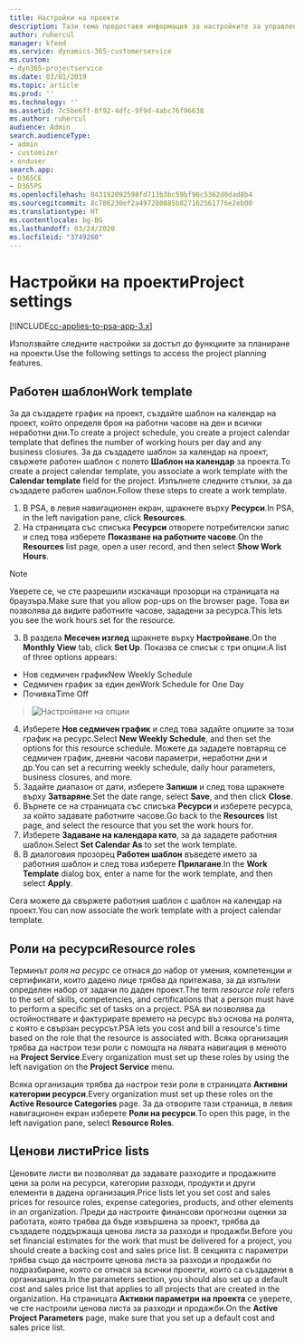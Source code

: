 ```yaml
---
title: Настройки на проекти
description: Тази тема предоставя информация за настройките за управление на проекти.
author: ruhercul
manager: kfend
ms.service: dynamics-365-customerservice
ms.custom:
- dyn365-projectservice
ms.date: 03/01/2019
ms.topic: article
ms.prod: ''
ms.technology: ''
ms.assetid: 7c5be6ff-8f92-4dfc-9f9d-4abc76f96638
ms.author: ruhercul
audience: Admin
search.audienceType:
- admin
- customizer
- enduser
search.app:
- D365CE
- D365PS
ms.openlocfilehash: 843192092598fd713b3bc59bf90c5362d0dad8b4
ms.sourcegitcommit: 8c786230ef2a497280885b827162561776e2eb00
ms.translationtype: HT
ms.contentlocale: bg-BG
ms.lasthandoff: 03/24/2020
ms.locfileid: "3749260"
---
```

# <a name="project-settings"></a><span data-ttu-id="142e7-103">Настройки на проекти</span><span class="sxs-lookup"><span data-stu-id="142e7-103">Project settings</span></span>

[!INCLUDE[cc-applies-to-psa-app-3.x](../includes/cc-applies-to-psa-app-3x.md)]

<span data-ttu-id="142e7-104">Използвайте следните настройки за достъп до функциите за планиране на проекти.</span><span class="sxs-lookup"><span data-stu-id="142e7-104">Use the following settings to access the project planning features.</span></span>

## <a name="work-template"></a><span data-ttu-id="142e7-105">Работен шаблон</span><span class="sxs-lookup"><span data-stu-id="142e7-105">Work template</span></span>

<span data-ttu-id="142e7-106">За да създадете график на проект, създайте шаблон на календар на проект, който определя броя на работни часове на ден и всички неработни дни.</span><span class="sxs-lookup"><span data-stu-id="142e7-106">To create a project schedule, you create a project calendar template that defines the number of working hours per day and any business closures.</span></span> <span data-ttu-id="142e7-107">За да създадете шаблон за календар на проект, свържете работен шаблон с полето **Шаблон на календар** за проекта.</span><span class="sxs-lookup"><span data-stu-id="142e7-107">To create a project calendar template, you associate a work template with the **Calendar template** field for the project.</span></span> <span data-ttu-id="142e7-108">Изпълнете следните стъпки, за да създадете работен шаблон.</span><span class="sxs-lookup"><span data-stu-id="142e7-108">Follow these steps to create a work template.</span></span>

1. <span data-ttu-id="142e7-109">В PSA, в левия навигационен екран, щракнете върху **Ресурси**.</span><span class="sxs-lookup"><span data-stu-id="142e7-109">In PSA, in the left navigation pane, click **Resources**.</span></span> 
2. <span data-ttu-id="142e7-110">На страницата със списъка **Ресурси** отворете потребителски запис и след това изберете **Показване на работните часове**.</span><span class="sxs-lookup"><span data-stu-id="142e7-110">On the **Resources** list page, open a user record, and then select **Show Work Hours**.</span></span>

  > [!NOTE]
  > <span data-ttu-id="142e7-111">Уверете се, че сте разрешили изскачащи прозорци на страницата на браузъра.</span><span class="sxs-lookup"><span data-stu-id="142e7-111">Make sure that you allow pop-ups on the browser page.</span></span> <span data-ttu-id="142e7-112">Това ви позволява да видите работните часове, зададени за ресурса.</span><span class="sxs-lookup"><span data-stu-id="142e7-112">This lets you see the work hours set for the resource.</span></span>
  
3. <span data-ttu-id="142e7-113">В раздела **Месечен изглед** щракнете върху **Настройване**.</span><span class="sxs-lookup"><span data-stu-id="142e7-113">On the **Monthly View** tab, click **Set Up**.</span></span> <span data-ttu-id="142e7-114">Показва се списък с три опции:</span><span class="sxs-lookup"><span data-stu-id="142e7-114">A list of three options appears:</span></span> 

  - <span data-ttu-id="142e7-115">Нов седмичен график</span><span class="sxs-lookup"><span data-stu-id="142e7-115">New Weekly Schedule</span></span>
  - <span data-ttu-id="142e7-116">Седмичен график за един ден</span><span class="sxs-lookup"><span data-stu-id="142e7-116">Work Schedule for One Day</span></span>
  - <span data-ttu-id="142e7-117">Почивка</span><span class="sxs-lookup"><span data-stu-id="142e7-117">Time Off</span></span>

> ![Настройване на опции](media/project-13.png)

4. <span data-ttu-id="142e7-119">Изберете **Нов седмичен график** и след това задайте опциите за този график на ресурс.</span><span class="sxs-lookup"><span data-stu-id="142e7-119">Select **New Weekly Schedule**, and then set the options for this resource schedule.</span></span> <span data-ttu-id="142e7-120">Можете да зададете повтарящ се седмичен график, дневни часови параметри, неработни дни и др.</span><span class="sxs-lookup"><span data-stu-id="142e7-120">You can set a recurring weekly schedule, daily hour parameters, business closures, and more.</span></span>
5. <span data-ttu-id="142e7-121">Задайте диапазон от дати, изберете **Запиши** и след това щракнете върху **Затваряне**.</span><span class="sxs-lookup"><span data-stu-id="142e7-121">Set the date range, select **Save**, and then click **Close**.</span></span> 
6. <span data-ttu-id="142e7-122">Върнете се на страницата със списъка **Ресурси** и изберете ресурса, за който задавате работните часове.</span><span class="sxs-lookup"><span data-stu-id="142e7-122">Go back to the **Resources** list page, and select the resource that you set the work hours for.</span></span> 
7. <span data-ttu-id="142e7-123">Изберете **Задаване на календара като**, за да зададете работния шаблон.</span><span class="sxs-lookup"><span data-stu-id="142e7-123">Select **Set Calendar As** to set the work template.</span></span> 
8. <span data-ttu-id="142e7-124">В диалоговия прозорец **Работен шаблон** въведете името за работния шаблон и след това изберете **Прилагане**.</span><span class="sxs-lookup"><span data-stu-id="142e7-124">In the **Work Template** dialog box, enter a name for the work template, and then select **Apply**.</span></span> 

<span data-ttu-id="142e7-125">Сега можете да свържете работния шаблон с шаблон на календар на проект.</span><span class="sxs-lookup"><span data-stu-id="142e7-125">You can now associate the work template with a project calendar template.</span></span>

## <a name="resource-roles"></a><span data-ttu-id="142e7-126">Роли на ресурси</span><span class="sxs-lookup"><span data-stu-id="142e7-126">Resource roles</span></span>

<span data-ttu-id="142e7-127">Терминът *роля на ресурс* се отнася до набор от умения, компетенции и сертификати, които дадено лице трябва да притежава, за да изпълни определен набор от задачи по даден проект.</span><span class="sxs-lookup"><span data-stu-id="142e7-127">The term *resource role* refers to the set of skills, competencies, and certifications that a person must have to perform a specific set of tasks on a project.</span></span> <span data-ttu-id="142e7-128">PSA ви позволява да остойностявате и фактурирате времето на ресурс въз основа на ролята, с която е свързан ресурсът.</span><span class="sxs-lookup"><span data-stu-id="142e7-128">PSA lets you cost and bill a resource's time based on the role that the resource is associated with.</span></span> <span data-ttu-id="142e7-129">Всяка организация трябва да настрои тези роли с помощта на лявата навигация в менюто на **Project Service**.</span><span class="sxs-lookup"><span data-stu-id="142e7-129">Every organization must set up these roles by using the left navigation on the **Project Service** menu.</span></span>

<span data-ttu-id="142e7-130">Всяка организация трябва да настрои тези роли в страницата **Активни категории ресурси**.</span><span class="sxs-lookup"><span data-stu-id="142e7-130">Every organization must set up these roles on the **Active Resource Categories** page.</span></span> <span data-ttu-id="142e7-131">За да отворите тази страница, в левия навигационен екран изберете **Роли на ресурси**.</span><span class="sxs-lookup"><span data-stu-id="142e7-131">To open this page, in the left navigation pane, select **Resource Roles**.</span></span>

## <a name="price-lists"></a><span data-ttu-id="142e7-132">Ценови листи</span><span class="sxs-lookup"><span data-stu-id="142e7-132">Price lists</span></span>

<span data-ttu-id="142e7-133">Ценовите листи ви позволяват да задавате разходите и продажните цени за роли на ресурси, категории разходи, продукти и други елементи в дадена организация.</span><span class="sxs-lookup"><span data-stu-id="142e7-133">Price lists let you set cost and sales prices for resource roles, expense categories, products, and other elements in an organization.</span></span> <span data-ttu-id="142e7-134">Преди да настроите финансови прогнозни оценки за работата, която трябва да бъде извършена за проект, трябва да създадете поддържаща ценова листа за разходи и продажби.</span><span class="sxs-lookup"><span data-stu-id="142e7-134">Before you set financial estimates for the work that must be delivered for a project, you should create a backing cost and sales price list.</span></span> <span data-ttu-id="142e7-135">В секцията с параметри трябва също да настроите ценова листа за разходи и продажби по подразбиране, която се отнася за всички проекти, които са създадени в организацията.</span><span class="sxs-lookup"><span data-stu-id="142e7-135">In the parameters section, you should also set up a default cost and sales price list that applies to all projects that are created in the organization.</span></span> <span data-ttu-id="142e7-136">На страницата **Активни параметри на проекта** се уверете, че сте настроили ценова листа за разходи и продажби.</span><span class="sxs-lookup"><span data-stu-id="142e7-136">On the **Active Project Parameters** page, make sure that you set up a default cost and sales price list.</span></span>
